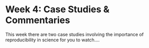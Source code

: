 # Week 4: Case Studies & Commentaries

This week there are two case studies involving the importance of reproducibility in science for you to watch....

